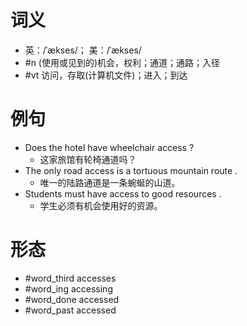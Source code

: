 # 词义
- 英：/ˈækses/； 美：/ˈækses/
- #n (使用或见到的)机会，权利；通道；通路；入径
- #vt 访问，存取(计算机文件)；进入；到达
# 例句
- Does the hotel have wheelchair access ?
	- 这家旅馆有轮椅通道吗？
- The only road access is a tortuous mountain route .
	- 唯一的陆路通道是一条蜿蜒的山道。
- Students must have access to good resources .
	- 学生必须有机会使用好的资源。
# 形态
- #word_third accesses
- #word_ing accessing
- #word_done accessed
- #word_past accessed
